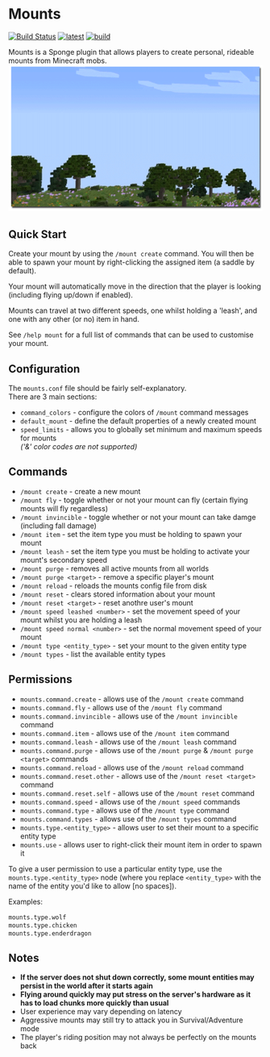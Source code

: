 # Mounts
[![Build Status](https://travis-ci.org/dags-/Mounts.svg?branch=master)](https://travis-ci.org/dags-/Mounts "Build Status")
[![latest](https://img.shields.io/badge/releases-latest-blue.svg)](https://github.com/dags-/Mounts/releases/latest "Grab the Latest Build") 
[![build](https://img.shields.io/badge/issues-track-orange.svg)](https://github.com/dags-/Mounts/issues "View/Create Issues") 

Mounts is a Sponge plugin that allows players to create personal, rideable mounts from Minecraft mobs.
[![squid](https://raw.githubusercontent.com/dags-/Mounts/img/flyingsquid.gif)](https://youtu.be/DJ_yejdiH98 "Click for Demo Video!")

## Quick Start
Create your mount by using the `/mount create` command. You will then be able to spawn your mount by right-clicking the assigned item (a saddle by default).

Your mount will automatically move in the direction that the player is looking (including flying up/down if enabled).

Mounts can travel at two different speeds, one whilst holding a 'leash', and one with any other (or no) item in hand.

See `/help mount` for a full list of commands that can be used to customise your mount. 

## Configuration
The `mounts.conf` file should be fairly self-explanatory.  
There are 3 main sections:
- `command_colors` - configure the colors of `/mount` command messages
- `default_mount` - define the default properties of a newly created mount
- `speed_limits` - allows you to globally set minimum and maximum speeds for mounts  
_('&' color codes are not supported)_

## Commands
- `/mount create` - create a new mount
- `/mount fly` - toggle whether or not your mount can fly (certain flying mounts will fly regardless)
- `/mount invincible` - toggle whether or not your mount can take damge (including fall damage)
- `/mount item` - set the item type you must be holding to spawn your mount
- `/mount leash` - set the item type you must be holding to activate your mount's secondary speed
- `/mount purge` - removes all active mounts from all worlds
- `/mount purge <target>` - remove a specific player's mount
- `/mount reload` - reloads the mounts config file from disk
- `/mount reset` - clears stored information about your mount
- `/mount reset <target>` - reset anothre user's mount
- `/mount speed leashed <number>` - set the movement speed of your mount whilst you are holding a leash
- `/mount speed normal <number>` - set the normal movement speed of your mount
- `/mount type <entity_type>` - set your mount to the given entity type
- `/mount types` - list the available entity types

## Permissions
- `mounts.command.create` - allows use of the `/mount create` command
- `mounts.command.fly` - allows use of the `/mount fly` command
- `mounts.command.invincible` - allows use of the `/mount invincible` command
- `mounts.command.item` - allows use of the `/mount item` command
- `mounts.command.leash` - allows use of the `/mount leash` command
- `mounts.command.purge` - allows use of the `/mount purge` & `/mount purge <target>` commands
- `mounts.command.reload` - allows use of the `/mount reload` command
- `mounts.command.reset.other` - allows use of the `/mount reset <target>` command
- `mounts.command.reset.self` - allows use of the `/mount reset` command
- `mounts.command.speed` - allows use of the `/mount speed` commands
- `mounts.command.type` - allows use of the `/mount type` command
- `mounts.command.types` - allows use of the `/mount types` command
- `mounts.type.<entity_type>` - allows user to set their mount to a specific entity type
- `mounts.use` - allows user to right-click their mount item in order to spawn it

To give a user permission to use a particular entity type, use the `mounts.type.<entity_type>` node (where you replace `<entity_type>` with the name of the entity you'd like to allow [no spaces]).

Examples:
```
mounts.type.wolf
mounts.type.chicken
mounts.type.enderdragon
```

## Notes
- **If the server does not shut down correctly, some mount entities may persist in the world after it starts again**
- **Flying around quickly may put stress on the server's hardware as it has to load chunks more quickly than usual**
- User experience may vary depending on latency
- Aggressive mounts may still try to attack you in Survival/Adventure mode
- The player's riding position may not always be perfectly on the mounts back
